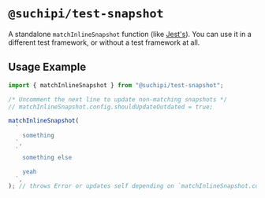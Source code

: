 # `@suchipi/test-snapshot`

A standalone `matchInlineSnapshot` function (like [Jest's](https://jestjs.io/docs/snapshot-testing#inline-snapshots)). You can use it in a different test framework, or without a test framework at all.

## Usage Example

```ts
import { matchInlineSnapshot } from "@suchipi/test-snapshot";

/* Uncomment the next line to update non-matching snapshots */
// matchInlineSnapshot.config.shouldUpdateOutdated = true;

matchInlineSnapshot(
  `
    something
  `,
  `
    something else

    yeah
  `,
); // throws Error or updates self depending on `matchInlineSnapshot.config.shouldUpdateOutdated`
```
